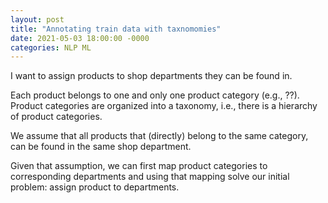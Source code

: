 ```yaml
---
layout: post
title: "Annotating train data with taxnomomies"
date: 2021-05-03 18:00:00 -0000
categories: NLP ML
---
```


I want to assign products to shop departments they can be found in.

Each product belongs to one and only one product category (e.g., ??). Product categories are organized into a taxonomy, i.e., there is a hierarchy of product categories. 

We assume that all products that (directly) belong to the same category, can be found in the same shop department.

Given that assumption, we can first map product categories to corresponding departments and using that mapping solve our initial problem: assign product to departments.

